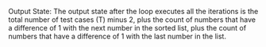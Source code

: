Output State: The output state after the loop executes all the iterations is the total number of test cases (T) minus 2, plus the count of numbers that have a difference of 1 with the next number in the sorted list, plus the count of numbers that have a difference of 1 with the last number in the list.